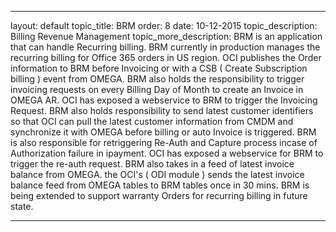 
---

layout: default
topic_title: BRM
order: 8
date: 10-12-2015
topic_description:  Billing Revenue Management
topic_more_description: BRM  is an application that can handle Recurring billing. BRM currently in production manages the recurring billing for Office 365 orders in US region. OCI publishes the Order information to BRM before Invoicing or with a CSB ( Create Subscription billing ) event from OMEGA.
BRM also holds the responsibility to trigger invoicing requests on every Billing Day of Month to create an Invoice in OMEGA AR. OCI has exposed a webservice to BRM to trigger the Invoicing Request. BRM also holds responsibility to send latest customer identifiers so that OCI can pull the latest customer information from CMDM and synchronize it with OMEGA before billing or auto Invoice is triggered.
BRM is also responsible for retriggering Re-Auth and Capture process incase of Authorization failure in ipayment. OCI has exposed a webservice for BRM to trigger the re-auth request. 
BRM also takes in a feed of latest invoice balance from OMEGA. the OCI's ( ODI module ) sends the latest invoice balance feed from OMEGA tables to BRM tables once in 30 mins.
BRM is being extended to support warranty Orders for recurring billing in future state.


---